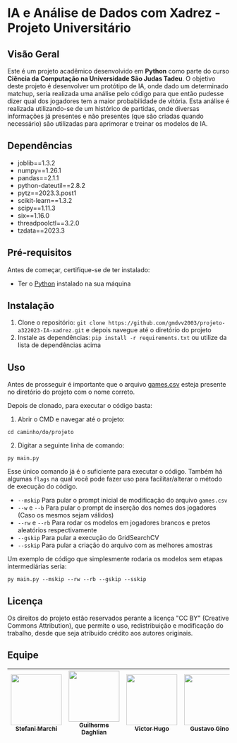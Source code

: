 # IA e Análise de Dados com Xadrez - Projeto Universitário

## Visão Geral
Este é um projeto acadêmico desenvolvido em **Python** como parte do curso **Ciência da Computação na Universidade São Judas Tadeu**. O objetivo deste projeto é desenvolver um protótipo de IA, onde dado um determinado matchup, seria realizada uma análise pelo código para que então pudesse dizer qual dos jogadores tem a maior probabilidade de vitória. Esta análise é realizada utilizando-se de um histórico de partidas, onde diversas informações já presentes e não presentes (que são criadas quando necessário) são utilizadas para aprimorar e treinar os modelos de IA.

## Dependências
- joblib==1.3.2
- numpy==1.26.1
- pandas==2.1.1
- python-dateutil==2.8.2
- pytz==2023.3.post1
- scikit-learn==1.3.2
- scipy==1.11.3
- six==1.16.0
- threadpoolctl==3.2.0
- tzdata==2023.3

## Pré-requisitos
Antes de começar, certifique-se de ter instalado:
- Ter o [Python](https://www.python.org/downloads/) instalado na sua máquina

## Instalação
1. Clone o repositório: `git clone https://github.com/gmdvv2003/projeto-a322023-IA-xadrez.git` e depois navegue até o diretório do projeto
2. Instale as dependências: `pip install -r requirements.txt` ou utilize da lista de dependências acima

## Uso
Antes de prosseguir é importante que o arquivo [games.csv](https://www.kaggle.com/datasets/datasnaek/chess) esteja presente no diretório do projeto com o nome correto.

Depois de clonado, para executar o código basta:
1. Abrir o CMD e navegar até o projeto:
```
cd caminho/do/projeto
```
2. Digitar a seguinte linha de comando:
```
py main.py
```

Esse único comando já é o suficiente para executar o código.
Também há algumas `flags` na qual você pode fazer uso para facilitar/alterar o método de execução do código.

- `--mskip` Para pular o prompt inicial de modificação do arquivo `games.csv`
- `--w` e `--b` Para pular o prompt de inserção dos nomes dos jogadores (Caso os mesmos sejam válidos)
- `--rw` e `--rb` Para rodar os modelos em jogadores brancos e pretos aleatórios respectivamente
- `--gskip` Para pular a execução do GridSearchCV
- `--sskip` Para pular a criação do arquivo com as melhores amostras

Um exemplo de código que simplesmente rodaria os modelos sem etapas intermediárias seria:
```
py main.py --mskip --rw --rb --gskip --sskip
```

## Licença
Os direitos do projeto estão reservados perante a licença "CC BY" (Creative Commons Attribution), que permite o uso, redistribuição e modificação do trabalho, desde que seja atribuido crédito aos autores originais.

## Equipe

| [<img loading="lazy" src="https://avatars.githubusercontent.com/u/99232385?v=4" width=115><br><sub>Stefani Marchi</sub>](https://github.com/stefanimarchi)  |  [<img loading="lazy" src="https://avatars.githubusercontent.com/u/140629456?v=4" width=115><br><sub>Guilherme Daghlian</sub>](https://github.com/gmdvv2003)  |  [<img loading="lazy" src="https://avatars.githubusercontent.com/u/72100162?v=4" width=115><br><sub>Victor Hugo</sub>](https://github.com/Victor733)  |  [<img loading="lazy" src="https://avatars.githubusercontent.com/u/121135887?v=4" width=115><br><sub>Gustavo Gino</sub>](https://github.com/GustavoGinoTerezo)  |  [<img loading="lazy" src="https://avatars.githubusercontent.com/u/135339704?v=4" width=115><br><sub>Diego Gallardo</sub>](https://github.com/Dieguinn19)
| :---: | :---: | :---: | :---: | :---: |
